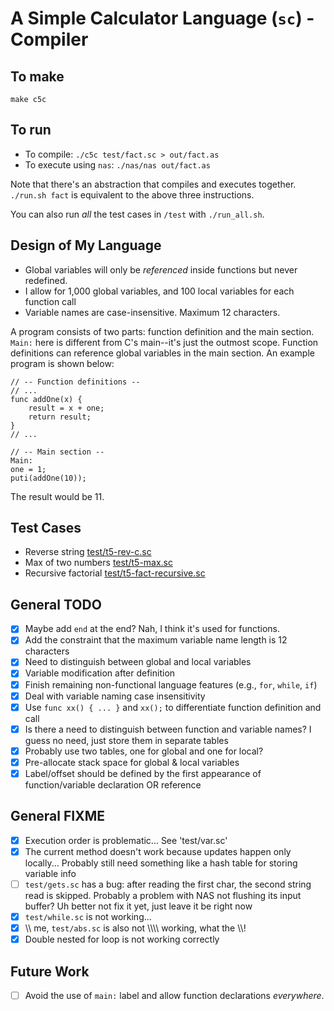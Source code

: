 # A Simple Calculator Language (`sc`) - Compiler

## To make

`make c5c`

## To run

- To compile: `./c5c test/fact.sc > out/fact.as`
- To execute using `nas`: `./nas/nas out/fact.as`

Note that there's an abstraction that compiles and executes together. `./run.sh fact` is equivalent to the above three instructions.

You can also run *all* the test cases in `/test` with `./run_all.sh`.

## Design of My Language

- Global variables will only be *referenced* inside functions but never redefined.
- I allow for 1,000 global variables, and 100 local variables for each function call
- Variable names are case-insensitive. Maximum 12 characters.

A program consists of two parts: function definition and the main section. `Main:` here is different from C's main--it's just the outmost scope. Function definitions can reference global variables in the main section. An example program is shown below:

```
// -- Function definitions --
// ...
func addOne(x) {
    result = x + one;
    return result;
}
// ...

// -- Main section --
Main:
one = 1;
puti(addOne(10));
```

The result would be 11.

## Test Cases

- Reverse string [test/t5-rev-c.sc](./test/t5-rev-c.sc)
- Max of two numbers [test/t5-max.sc](./test/t5-max.sc)
- Recursive factorial [test/t5-fact-recursive.sc](./test/t5-fact-recursive.sc)

## General TODO

- [x] Maybe add `end` at the end? Nah, I think it's used for functions.
- [x] Add the constraint that the maximum variable name length is 12 characters
- [x] Need to distinguish between global and local variables
- [x] Variable modification after definition
- [x] Finish remaining non-functional language features (e.g., `for`, `while`, `if`)
- [x] Deal with variable naming case insensitivity
- [x] Use `func xx() { ... }` and `xx();` to differentiate function definition and call
- [x] Is there a need to distinguish between function and variable names? I guess no need, just store them in separate tables
- [x] Probably use two tables, one for global and one for local?
- [x] Pre-allocate stack space for global & local variables
- [x] Label/offset should be defined by the first appearance of function/variable declaration OR reference

## General FIXME

- [x] Execution order is problematic... See 'test/var.sc'
- [x] The current method doesn't work because updates happen only locally... Probably still need something like a hash table for storing variable info
- [ ] `test/gets.sc` has a bug: after reading the first char, the second string read is skipped. Probably a problem with NAS not flushing its input buffer? Uh better not fix it yet, just leave it be right now
- [x] `test/while.sc` is not working...
- [x] \\\\ me, `test/abs.sc` is also not \\\\\\\ working, what the \\\\!
- [x] Double nested for loop is not working correctly

## Future Work
- [ ] Avoid the use of `main:` label and allow function declarations *everywhere*.

